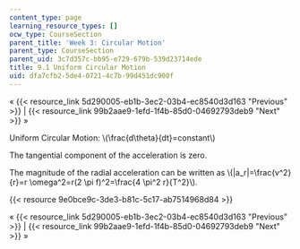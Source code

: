 ```yaml
---
content_type: page
learning_resource_types: []
ocw_type: CourseSection
parent_title: 'Week 3: Circular Motion'
parent_type: CourseSection
parent_uid: 3c7d357c-bb95-e729-679b-539d23714ede
title: 9.1 Uniform Circular Motion
uid: dfa7cfb2-5de4-0721-4c7b-99d451dc900f
---
```


« {{< resource_link 5d290005-eb1b-3ec2-03b4-ec8540d3d163 "Previous" >}} | {{< resource_link 99b2aae9-1efd-1f4b-85d0-04692793deb9 "Next" >}} »

Uniform Circular Motion: \\(\\frac{d\\theta}{dt}=constant\\)

The tangential component of the acceleration is zero.

The magnitude of the radial acceleration can be written as \\(|a\_r|=\\frac{v^2}{r}=r \\omega^2=r(2 \\pi f)^2=\\frac{4 \\pi^2 r}{T^2}\\).

{{< resource 9e0bce9c-3de3-b81c-5c17-ab7514968d84 >}}

« {{< resource_link 5d290005-eb1b-3ec2-03b4-ec8540d3d163 "Previous" >}} | {{< resource_link 99b2aae9-1efd-1f4b-85d0-04692793deb9 "Next" >}} »